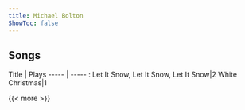 ```yaml
---
title: Michael Bolton
ShowToc: false
---
```


## Songs
Title | Plays 
----- | ----- : 
Let It Snow, Let It Snow, Let It Snow|2
White Christmas|1

{{< more >}}